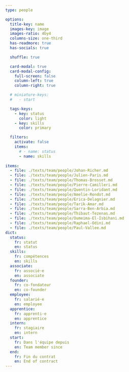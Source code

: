 ```yaml
---
type: people

options:
  title-key: name
  images-key: image
  images-ratio: 4by4
  columns-size: one-third
  has-readmore: true
  has-socials: true

  shuffle: true

  card-modal: true
  card-modal-config:
    full-screen: false
    column-left: true
    column-right: true

  # miniature-keys: 
  #   - start

  tags-keys: 
    - key: status
      color: light
    - key: skills
      color: primary

  filters: 
    activate: false
    items: 
      # - name: status
      - name: skills
    
items:
  - file: ./texts/team/people/Johan-Richer.md
  - file: ./texts/team/people/Julien-Paris.md
  - file: ./texts/team/people/Thomas-Brosset.md
  - file: ./texts/team/people/Pierre-Camilleri.md
  - file: ./texts/team/people/Quentin-Loridant.md
  - file: ./texts/team/people/Amelie-Rondot.md
  - file: ./texts/team/people/Erica-Delagnier.md
  - file: ./texts/team/people/Tarik-Amar.md
  - file: ./texts/team/people/Sarra-Ben-Arbia.md
  - file: ./texts/team/people/Thibaut-Tezenas.md
  - file: ./texts/team/people/Oumeima-El-Isbihani.md
  - file: ./texts/team/people/Raphael-Odini.md
  - file: ./texts/team/people/Paul-Vallee.md
dict:
  status: 
    fr: statut
    en: status
  skills: 
    fr: compétences
    en: skills
  associate:
    fr: associé·e
    en: associate
  founder:
    fr: co-fondateur
    en: co-founder
  employee:
    fr: salarié·e
    en: employee
  apprentice:
    fr: apprenti·e
    en: apprentice
  intern:
    fr: stagiaire
    en: intern
  start:
    fr: Dans l'équipe depuis
    en: Team member since
  end:
    fr: Fin du contrat
    en: End of contract
---
```

